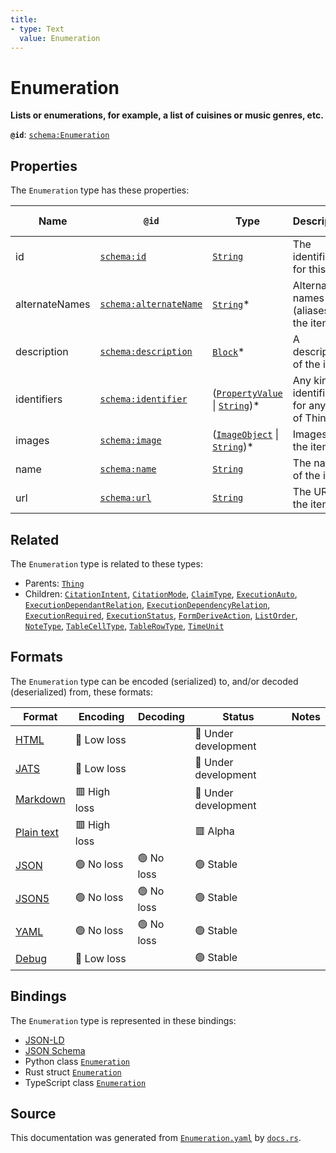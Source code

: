 ```yaml
---
title:
- type: Text
  value: Enumeration
---
```


# Enumeration

**Lists or enumerations, for example, a list of cuisines or music genres, etc.**

**`@id`**: [`schema:Enumeration`](https://schema.org/Enumeration)

## Properties

The `Enumeration` type has these properties:

| Name           | `@id`                                                      | Type                                                                                                                                                       | Description                                   | Inherited from                                                      |
| -------------- | ---------------------------------------------------------- | ---------------------------------------------------------------------------------------------------------------------------------------------------------- | --------------------------------------------- | ------------------------------------------------------------------- |
| id             | [`schema:id`](https://schema.org/id)                       | [`String`](https://stencila.dev/docs/reference/schema/data/string)                                                                                         | The identifier for this item                  | [`Entity`](https://stencila.dev/docs/reference/schema/other/entity) |
| alternateNames | [`schema:alternateName`](https://schema.org/alternateName) | [`String`](https://stencila.dev/docs/reference/schema/data/string)*                                                                                        | Alternate names (aliases) for the item.       | [`Thing`](https://stencila.dev/docs/reference/schema/other/thing)   |
| description    | [`schema:description`](https://schema.org/description)     | [`Block`](https://stencila.dev/docs/reference/schema/prose/block)*                                                                                         | A description of the item.                    | [`Thing`](https://stencila.dev/docs/reference/schema/other/thing)   |
| identifiers    | [`schema:identifier`](https://schema.org/identifier)       | ([`PropertyValue`](https://stencila.dev/docs/reference/schema/other/property-value) \| [`String`](https://stencila.dev/docs/reference/schema/data/string))* | Any kind of identifier for any kind of Thing. | [`Thing`](https://stencila.dev/docs/reference/schema/other/thing)   |
| images         | [`schema:image`](https://schema.org/image)                 | ([`ImageObject`](https://stencila.dev/docs/reference/schema/works/image-object) \| [`String`](https://stencila.dev/docs/reference/schema/data/string))*    | Images of the item.                           | [`Thing`](https://stencila.dev/docs/reference/schema/other/thing)   |
| name           | [`schema:name`](https://schema.org/name)                   | [`String`](https://stencila.dev/docs/reference/schema/data/string)                                                                                         | The name of the item.                         | [`Thing`](https://stencila.dev/docs/reference/schema/other/thing)   |
| url            | [`schema:url`](https://schema.org/url)                     | [`String`](https://stencila.dev/docs/reference/schema/data/string)                                                                                         | The URL of the item.                          | [`Thing`](https://stencila.dev/docs/reference/schema/other/thing)   |

## Related

The `Enumeration` type is related to these types:

- Parents: [`Thing`](https://stencila.dev/docs/reference/schema/other/thing)
- Children: [`CitationIntent`](https://stencila.dev/docs/reference/schema/prose/citation-intent), [`CitationMode`](https://stencila.dev/docs/reference/schema/prose/citation-mode), [`ClaimType`](https://stencila.dev/docs/reference/schema/works/claim-type), [`ExecutionAuto`](https://stencila.dev/docs/reference/schema/flow/execution-auto), [`ExecutionDependantRelation`](https://stencila.dev/docs/reference/schema/flow/execution-dependant-relation), [`ExecutionDependencyRelation`](https://stencila.dev/docs/reference/schema/flow/execution-dependency-relation), [`ExecutionRequired`](https://stencila.dev/docs/reference/schema/flow/execution-required), [`ExecutionStatus`](https://stencila.dev/docs/reference/schema/flow/execution-status), [`FormDeriveAction`](https://stencila.dev/docs/reference/schema/flow/form-derive-action), [`ListOrder`](https://stencila.dev/docs/reference/schema/prose/list-order), [`NoteType`](https://stencila.dev/docs/reference/schema/prose/note-type), [`TableCellType`](https://stencila.dev/docs/reference/schema/works/table-cell-type), [`TableRowType`](https://stencila.dev/docs/reference/schema/works/table-row-type), [`TimeUnit`](https://stencila.dev/docs/reference/schema/data/time-unit)

## Formats

The `Enumeration` type can be encoded (serialized) to, and/or decoded (deserialized) from, these formats:

| Format                                                           | Encoding       | Decoding     | Status                 | Notes |
| ---------------------------------------------------------------- | -------------- | ------------ | ---------------------- | ----- |
| [HTML](https://stencila.dev/docs/reference/formats/{name})       | 🔷 Low loss     |              | 🚧 Under development    |       |
| [JATS](https://stencila.dev/docs/reference/formats/{name})       | 🔷 Low loss     |              | 🚧 Under development    |       |
| [Markdown](https://stencila.dev/docs/reference/formats/{name})   | 🟥 High loss    |              | 🚧 Under development    |       |
| [Plain text](https://stencila.dev/docs/reference/formats/{name}) | 🟥 High loss    |              | 🟥 Alpha                |       |
| [JSON](https://stencila.dev/docs/reference/formats/{name})       | 🟢 No loss      | 🟢 No loss    | 🟢 Stable               |       |
| [JSON5](https://stencila.dev/docs/reference/formats/{name})      | 🟢 No loss      | 🟢 No loss    | 🟢 Stable               |       |
| [YAML](https://stencila.dev/docs/reference/formats/{name})       | 🟢 No loss      | 🟢 No loss    | 🟢 Stable               |       |
| [Debug](https://stencila.dev/docs/reference/formats/{name})      | 🔷 Low loss     |              | 🟢 Stable               |       |

## Bindings

The `Enumeration` type is represented in these bindings:

- [JSON-LD](https://stencila.dev/Enumeration.jsonld)
- [JSON Schema](https://stencila.dev/Enumeration.schema.json)
- Python class [`Enumeration`](https://github.com/stencila/stencila/blob/main/python/stencila/types/enumeration.py)
- Rust struct [`Enumeration`](https://github.com/stencila/stencila/blob/main/rust/schema/src/types/enumeration.rs)
- TypeScript class [`Enumeration`](https://github.com/stencila/stencila/blob/main/typescript/src/types/Enumeration.ts)

## Source

This documentation was generated from [`Enumeration.yaml`](https://github.com/stencila/stencila/blob/main/schema/Enumeration.yaml) by [`docs.rs`](https://github.com/stencila/stencila/blob/main/rust/schema-gen/src/docs.rs).